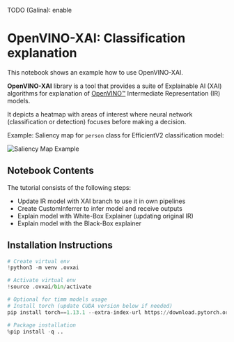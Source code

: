 <!-- markdownlint-disable -->
TODO (Galina): enable

# OpenVINO-XAI: Classification explanation

This notebook shows an example how to use OpenVINO-XAI.

**OpenVINO-XAI** library is a tool that provides a suite of Explainable AI (XAI) algorithms for explanation of
[OpenVINO™](https://github.com/openvinotoolkit/openvino) Intermediate Representation (IR) models.

It depicts a heatmap with areas of interest where neural network (classification or detection) focuses before making a decision. 

Example: Saliency map for `person` class for EfficientV2 classification model:

![Saliency Map Example](../../docs/images/saliency_map_person.png)

## Notebook Contents

The tutorial consists of the following steps:

- Update IR model with XAI branch to use it in own pipelines
- Create CustomInferrer to infer model and receive outputs 
- Explain model with White-Box Explainer (updating original IR)
- Explain model with the Black-Box explainer 

## Installation Instructions

```python
# Create virtual env
!python3 -m venv .ovxai

# Activate virtual env
!source .ovxai/bin/activate

# Optional for timm models usage
# Install torch (update CUDA version below if needed)
pip install torch==1.13.1 --extra-index-url https://download.pytorch.org/whl/cpu

# Package installation
%pip install -q ..

```